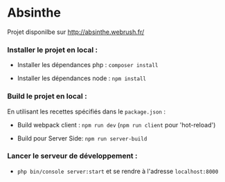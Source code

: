 # Absinthe 
Projet disponilbe sur http://absinthe.webrush.fr/


### Installer le projet en local : 

- Installer les dépendances php : `composer install`

- Installer les dépendances node : `npm install`


### Build le projet en local : 

En utilisant les recettes spécifiés dans le `package.json` :

- Build webpack  client : `npm run dev` (`npm run client` pour 'hot-reload') 

- Build pour Server Side: `npm run server-build`

### Lancer le serveur de développement : 

- `php bin/console server:start` et se rendre à l'adresse `localhost:8000`
